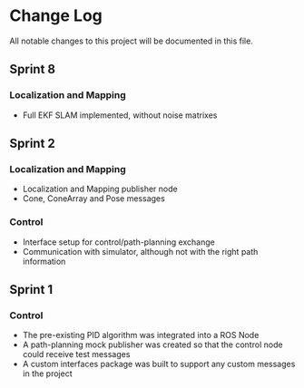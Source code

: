 # Change Log

All notable changes to this project will be documented in this file.

## Sprint 8

### Localization and Mapping
- Full EKF SLAM implemented, without noise matrixes

## Sprint 2

### Localization and Mapping
- Localization and Mapping publisher node
- Cone, ConeArray and Pose messages

### Control
- Interface setup for control/path-planning exchange
- Communication with simulator, although not with the right path information

## Sprint 1

### Control

- The pre-existing PID algorithm was integrated into a ROS Node
- A path-planning mock publisher was created so that the control node could receive test messages
- A custom interfaces package was built to support any custom messages in the project
